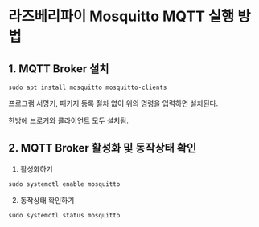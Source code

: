 # 라즈베리파이 Mosquitto MQTT 실행 방법

 

## 1. MQTT Broker 설치

```
sudo apt install mosquitto mosquitto-clients
```
프로그램 서명키, 패키지 등록 절차 없이 위의 명령을 입력하면 설치된다.

한방에 브로커와 클라이언트 모두 설치됨.

## 2. MQTT Broker 활성화 및 동작상태 확인

1) 활성화하기

```
sudo systemctl enable mosquitto
```

2) 동작상태 확인하기

```
sudo systemctl status mosquitto
```
